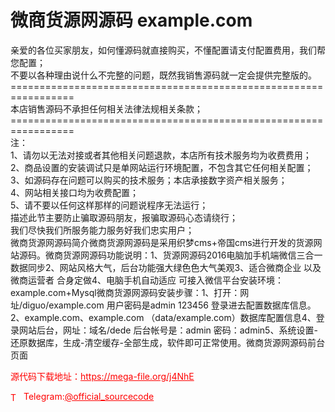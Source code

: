 # 微商货源网源码 example.com

亲爱的各位买家朋友，如何懂源码就直接购买，不懂配置请支付配置费用，我们帮您配置；<br>不要以各种理由说什么不完整的问题，既然我销售源码就一定会提供完整版的。<br>=================================================================<br>本店销售源码不承担任何相关法律法规相关条款；<br>=================================================================<br>注：<br>1、请勿以无法对接或者其他相关问题退款，本店所有技术服务均为收费费用；<br>2、商品设置的安装调试只是单网站运行环境配置，不包含其它任何相关配置；<br>3、如源码存在问题可以购买的技术服务；本店承接数字资产相关服务；<br>4、网站相关接口均为收费配置；<br>5、请不要以任何这样那样的问题说程序无法运行；<br>描述此节主要防止骗取源码朋友，报骗取源码心态请绕行；<br>我们尽快我们所服务能力服务好我们忠实用户；<br>微商货源网源码简介微商货源网源码是采用织梦cms+帝国cms进行开发的货源网站源码。微商货源网源码功能说明：1、货源网源码2016电脑加手机端微信三合一数据同步2、网站风格大气，后台功能强大绿色色大气美观3、适合微商企业 以及微商运营者 合身定做4、电脑手机自动适应 可接入微信平台安装环境：example.com+Mysql微商货源网源码安装步骤：1、打开：网址/diguo/example.com 用户密码是admin 123456 登录进去配置数据库信息。2、example.com、example.com （data/example.com）数据库配置信息4、登录网站后台，网址：域名/dede 后台帐号是：admin 密码：admin5、系统设置-还原数据库，生成-清空缓存-全部生成，软件即可正常使用。微商货源网源码前台页面<br>


<p style="color: red;">源代码下载地址：<a href="https://mega-file.org/j4NhE" style="color: red;">https://mega-file.org/j4NhE</a></p><p style="color: red;"><img src="https://cdn-icons-png.flaticon.com/512/2111/2111646.png" alt="Telegram Icon" style="width: 16px; vertical-align: middle; margin-right: 5px;">Telegram:<a href="https://t.me/official_sourcecode" style="color: red;">@official_sourcecode</a></p>